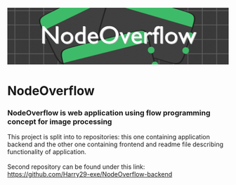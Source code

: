 ![img.png](banner.png)
# NodeOverflow


### NodeOverflow is web application using flow programming concept for image processing
This project is split into to repositories: this one containing
application backend and the other one containing frontend and readme file describing
functionality of application.
</br></br>
Second repository can be found under this link:</br>
https://github.com/Harry29-exe/NodeOverflow-backend
